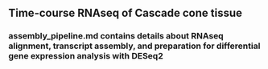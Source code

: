## Time-course RNAseq of Cascade cone tissue

### assembly_pipeline.md contains details about RNAseq alignment, transcript assembly, and preparation for differential gene expression analysis with DESeq2
